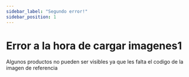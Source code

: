 ```yaml
---
sidebar_label: "Segundo error!"
sidebar_position: 1
---
```

# Error a la hora de cargar imagenes1
Algunos productos no pueden ser visibles ya que les falta el codigo de la imagen de referencia
